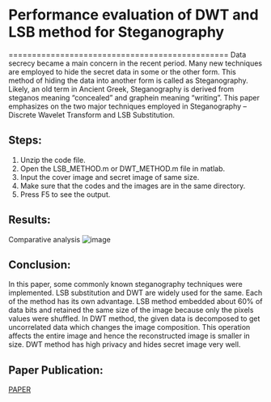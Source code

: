 # Performance evaluation of DWT and LSB method for Steganography

===============================================
Data secrecy became a main concern in the recent period. Many new techniques are employed to hide the secret data in some or the other form. This method of hiding the data into another form is called as Steganography. Likely, an old term in Ancient Greek, Steganography is derived from steganos meaning “concealed” and graphein meaning “writing”. This paper emphasizes on the two major techniques employed in Steganography – Discrete Wavelet Transform and LSB Substitution. 


Steps:
------------------------------------------
1. Unzip the code file.
2. Open the LSB_METHOD.m or DWT_METHOD.m file in matlab.
3. Input the cover image and secret image of same size.
4. Make sure that the codes and the images are in the same directory. 
5. Press F5 to see the output.


Results:
---------------------------------------
Comparative analysis
![image](https://github.com/gauresh10/Performance-evaluation-of-DWT-and-LSB-method-for-Steganography/blob/master/IMAGES/results.PNG)

Conclusion:
-----------------------------------------------
In this paper, some commonly known steganography techniques were implemented. LSB substitution and DWT are widely used for the same. Each of the method has its own advantage. LSB method embedded about 60% of data bits and retained the same size of the image because only the pixels values were shuffled. In DWT method, the given data is decomposed to get uncorrelated data which changes the image composition. This operation affects the entire image and hence the reconstructed image is smaller in size. DWT method has high privacy and hides secret image very well. 

Paper Publication:
--------------------------------------------------
[PAPER](https://github.com/gauresh10/Performance-evaluation-of-DWT-and-LSB-method-for-Steganography/blob/master/PAPER/V5I3-0437.pdf)
